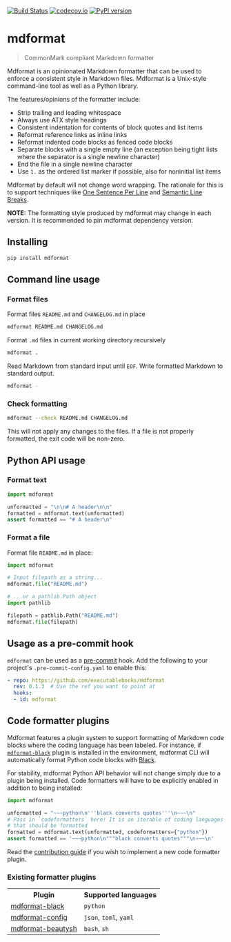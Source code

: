 [![Build Status](https://github.com/executablebooks/mdformat/workflows/Tests/badge.svg?branch=master)](<https://github.com/executablebooks/mdformat/actions?query=workflow%3ATests+branch%3Amaster+event%3Apush>)
[![codecov.io](https://codecov.io/gh/executablebooks/mdformat/branch/master/graph/badge.svg)](<https://codecov.io/gh/executablebooks/mdformat>)
[![PyPI version](https://badge.fury.io/py/mdformat.svg)](<https://badge.fury.io/py/mdformat>)

# mdformat

> CommonMark compliant Markdown formatter

Mdformat is an opinionated Markdown formatter that can be used to enforce a consistent style in Markdown files.
Mdformat is a Unix-style command-line tool as well as a Python library.

The features/opinions of the formatter include:

- Strip trailing and leading whitespace
- Always use ATX style headings
- Consistent indentation for contents of block quotes and list items
- Reformat reference links as inline links
- Reformat indented code blocks as fenced code blocks
- Separate blocks with a single empty line
  (an exception being tight lists where the separator is a single newline character)
- End the file in a single newline character
- Use `1.` as the ordered list marker if possible, also for noninitial list items

Mdformat by default will not change word wrapping.
The rationale for this is to support techniques like
[One Sentence Per Line](<https://asciidoctor.org/docs/asciidoc-recommended-practices/#one-sentence-per-line>)
and
[Semantic Line Breaks](<https://sembr.org/>).

**NOTE:**
The formatting style produced by mdformat may change in each version.
It is recommended to pin mdformat dependency version.

## Installing

```bash
pip install mdformat
```

## Command line usage

### Format files

Format files `README.md` and `CHANGELOG.md` in place

```bash
mdformat README.md CHANGELOG.md
```

Format `.md` files in current working directory recursively

```bash
mdformat .
```

Read Markdown from standard input until `EOF`.
Write formatted Markdown to standard output.

```bash
mdformat -
```

### Check formatting

```bash
mdformat --check README.md CHANGELOG.md
```

This will not apply any changes to the files.
If a file is not properly formatted, the exit code will be non-zero.

## Python API usage

### Format text

```python
import mdformat

unformatted = "\n\n# A header\n\n"
formatted = mdformat.text(unformatted)
assert formatted == "# A header\n"
```

### Format a file

Format file `README.md` in place:

```python
import mdformat

# Input filepath as a string...
mdformat.file("README.md")

# ...or a pathlib.Path object
import pathlib

filepath = pathlib.Path("README.md")
mdformat.file(filepath)
```

## Usage as a pre-commit hook

`mdformat` can be used as a [pre-commit](<https://github.com/pre-commit/pre-commit>) hook.
Add the following to your project's `.pre-commit-config.yaml` to enable this:

```yaml
- repo: https://github.com/executablebooks/mdformat
  rev: 0.1.3  # Use the ref you want to point at
  hooks:
  - id: mdformat
```

## Code formatter plugins

Mdformat features a plugin system to support formatting of Markdown code blocks where the coding language has been labeled.
For instance, if [`mdformat-black`](<https://github.com/hukkinj1/mdformat-black>) plugin is installed in the environment,
mdformat CLI will automatically format Python code blocks with [Black](<https://github.com/psf/black>).

For stability, mdformat Python API behavior will not change simply due to a plugin being installed.
Code formatters will have to be explicitly enabled in addition to being installed:

```python
import mdformat

unformatted = "~~~python\n'''black converts quotes'''\n~~~\n"
# Pass in `codeformatters` here! It is an iterable of coding languages
# that should be formatted
formatted = mdformat.text(unformatted, codeformatters={"python"})
assert formatted == '~~~python\n"""black converts quotes"""\n~~~\n'
```

Read the [contribution guide](<https://github.com/executablebooks/mdformat/blob/master/CONTRIBUTING.md#developing-code-formatter-plugins>)
if you wish to implement a new code formatter plugin.

### Existing formatter plugins

<table>
  <tr>
    <th>Plugin</th>
    <th>Supported languages</th>
  </tr>
  <tr>
    <td><a href="https://github.com/hukkinj1/mdformat-black">mdformat-black</a></td>
    <td><code>python</code></td>
  </tr>
  <tr>
    <td><a href="https://github.com/hukkinj1/mdformat-config">mdformat-config</a></td>
    <td><code>json</code>, <code>toml</code>, <code>yaml</code></td>
  </tr>
  <tr>
    <td><a href="https://github.com/hukkinj1/mdformat-beautysh">mdformat-beautysh</a></td>
    <td><code>bash</code>, <code>sh</code></td>
  </tr>
</table> 
